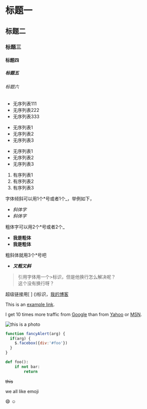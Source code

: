 # 标题一
## 标题二
### 标题三
#### 标题四
##### 标题五
###### 标题六

* 无序列表111
* 无序列表222
* 无序列表333

+ 无序列表1
+ 无序列表2
+ 无序列表3

- 无序列表1
- 无序列表2
- 无序列表3

1. 有序列表1
2. 有序列表2
3. 有序列表3

字体倾斜可以用1个*号或者1个_，举例如下，
* *斜体字*
* _斜体字_

粗体字可以用2个*号或者2个_
* **我是粗体**
* __我是粗体__

粗斜体就用3个*号吧
* ***又粗又斜***

>引用字体用一个>标识，但是他换行怎么解决呢？<br/>
>这个没有换行呀？

超级链接用[ ] ()标识，[我的博客](http://www.zhezheng.net)

This is an [example link](http://example.com/ "With a Title").

I get 10 times more traffic from [Google][1] than from
[Yahoo][2] or [MSN][3].

[1]: http://google.com/ "Gooe"
[2]: http://search.yahoo.com/ "Yahoo Search"
[3]: http://search.msn.com/ "MSN Search"


![this is a photo][1]

[1]:  "Title"


```javascript
function fancyAlert(arg) {
  if(arg) {
    $.facebox({div:'#foo'})
  }
}
```

```python
def foo():
    if not bar:
        return 
```


~~this~~

we all like emoji

:smile:
:relaxed:
